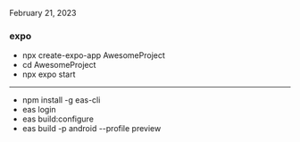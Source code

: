 February 21, 2023

### expo

- npx create-expo-app AwesomeProject
- cd AwesomeProject
- npx expo start

***

- npm install -g eas-cli
- eas login
- eas build:configure
- eas build -p android --profile preview
